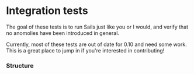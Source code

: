 # Integration tests

The goal of these tests is to run Sails just like you or I would, and verify that no anomolies have been introduced in general.

Currently, most of these tests are out of date for 0.10 and need some work.  This is a great place to jump in if you're interested in contributing!


### Structure

